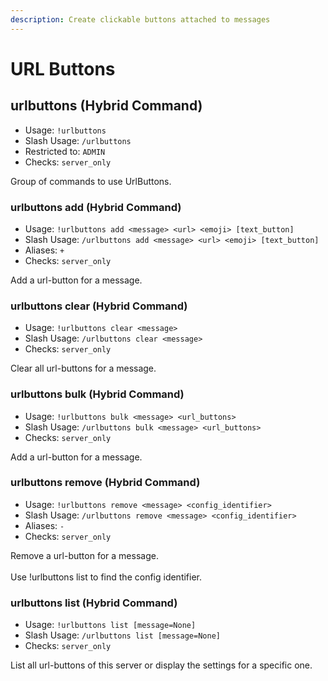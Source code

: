 ```yaml
---
description: Create clickable buttons attached to messages
---
```


# URL Buttons

## urlbuttons (Hybrid Command)

* Usage: `!urlbuttons`
* Slash Usage: `/urlbuttons`
* Restricted to: `ADMIN`
* Checks: `server_only`

Group of commands to use UrlButtons.

### urlbuttons add (Hybrid Command)

* Usage: `!urlbuttons add <message> <url> <emoji> [text_button]`
* Slash Usage: `/urlbuttons add <message> <url> <emoji> [text_button]`
* Aliases: `+`
* Checks: `server_only`

Add a url-button for a message.

### urlbuttons clear (Hybrid Command)

* Usage: `!urlbuttons clear <message>`
* Slash Usage: `/urlbuttons clear <message>`
* Checks: `server_only`

Clear all url-buttons for a message.

### urlbuttons bulk (Hybrid Command)

* Usage: `!urlbuttons bulk <message> <url_buttons>`
* Slash Usage: `/urlbuttons bulk <message> <url_buttons>`
* Checks: `server_only`

Add a url-button for a message.

### urlbuttons remove (Hybrid Command)

* Usage: `!urlbuttons remove <message> <config_identifier>`
* Slash Usage: `/urlbuttons remove <message> <config_identifier>`
* Aliases: `-`
* Checks: `server_only`

Remove a url-button for a message.\
\
Use !urlbuttons list to find the config identifier.

### urlbuttons list (Hybrid Command)

* Usage: `!urlbuttons list [message=None]`
* Slash Usage: `/urlbuttons list [message=None]`
* Checks: `server_only`

List all url-buttons of this server or display the settings for a specific one.
